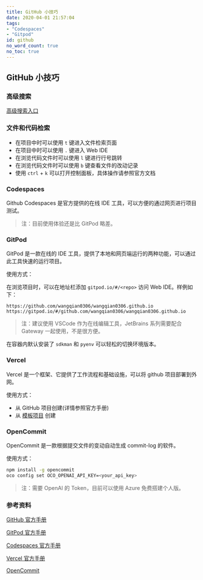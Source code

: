 ```yaml
---
title: GitHub 小技巧
date: 2020-04-01 21:57:04
tags: 
- "Codespaces"
- "Gitpod"
id: github
no_word_count: true
no_toc: true
---
```


## GitHub 小技巧

### 高级搜索

[高级搜索入口](https://github.com/search/advanced)

### 文件和代码检索

- 在项目中时可以使用 `t` 键进入文件检索页面
- 在项目中时可以使用 `.` 键进入 Web IDE
- 在浏览代码文件时可以使用 `l` 键进行行号跳转
- 在浏览代码文件时可以使用 `b` 键查看文件的改动记录
- 使用 `ctrl` + `k` 可以打开控制面板，具体操作请参照官方文档

### Codespaces

Github Codespaces 是官方提供的在线 IDE 工具，可以方便的通过网页进行项目测试。

> 注：目前使用体验还是比 GitPod 略差。

### GitPod 

GitPod 是一款在线的 IDE 工具，提供了本地和网页端运行的两种功能，可以通过此工具快速的运行项目。

使用方式：

在浏览项目时，可以在地址栏添加 `gitpod.io/#/<repo>` 访问 Web IDE。样例如下：

```text
https://github.com/wangqian0306/wangqian0306.github.io
https://gitpod.io/#/github.com/wangqian0306/wangqian0306.github.io
```

> 注：建议使用 VSCode 作为在线编辑工具，JetBrains 系列需要配合 Gateway 一起使用，不是很方便。

在容器内默认安装了 `sdkman` 和 `pyenv` 可以轻松的切换环境版本。

### Vercel

Vercel 是一个框架、它提供了工作流程和基础设施，可以将 github 项目部署到外网。

使用方式：

- 从 GitHub 项目创建(详情参照官方手册)
- 从 [模板项目](https://vercel.com/new/templates) 创建

### OpenCommit

OpenCommit 是一款根据提交文件的变动自动生成 commit-log 的软件。

使用方式：

```bash
npm install -g opencommit
oco config set OCO_OPENAI_API_KEY=<your_api_key>
```

> 注：需要 OpenAI 的 Token，目前可以使用 Azure 免费搭建个人版。

### 参考资料

[GitHub 官方手册](https://docs.github.com/cn)

[GitPod 官方手册](https://www.gitpod.io/docs)

[Codespaces 官方手册](https://docs.github.com/en/codespaces)

[Vercel 官方手册](https://vercel.com/docs)

[OpenCommit](https://github.com/di-sukharev/opencommit)
